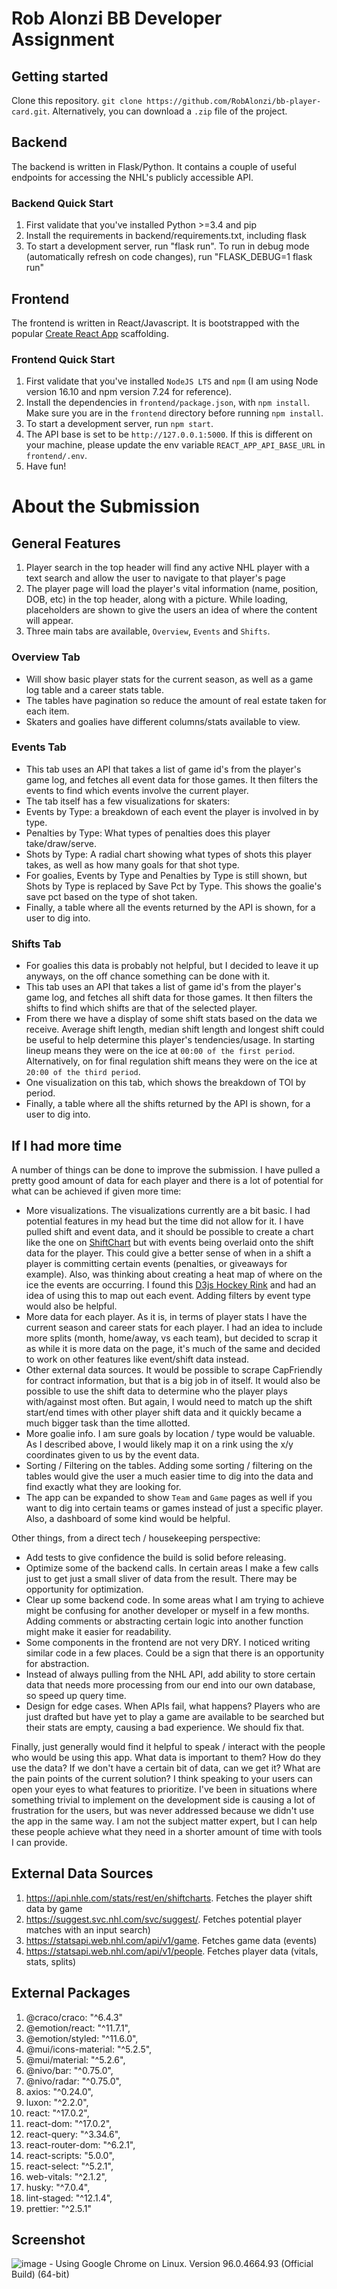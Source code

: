 # Rob Alonzi BB Developer Assignment

## Getting started
Clone this repository. `git clone https://github.com/RobAlonzi/bb-player-card.git`. Alternatively, you can download a `.zip` file of the project.

## Backend
The backend is written in Flask/Python.  It contains a couple of useful endpoints for accessing the NHL's publicly accessible API. 

### Backend Quick Start
1. First validate that you've installed Python &gt;=3.4 and pip
2. Install the requirements in backend/requirements.txt, including flask
3. To start a development server, run "flask run".  To run in debug mode (automatically refresh on code changes), run "FLASK_DEBUG=1 flask run"

## Frontend
The frontend is written in React/Javascript. It is bootstrapped with the popular [Create React App](https://github.com/facebook/create-react-app) scaffolding.

### Frontend Quick Start
1. First validate that you've installed `NodeJS LTS` and `npm` (I am using Node version 16.10 and npm version 7.24 for reference).
2. Install the dependencies in `frontend/package.json`, with `npm install`. Make sure you are in the `frontend` directory before running `npm install`.
3. To start a development server, run `npm start`.
4. The API base is set to be `http://127.0.0.1:5000`. If this is different on your machine, please update the env variable `REACT_APP_API_BASE_URL` in `frontend/.env`.
5. Have fun!

# About the Submission

## General Features
1. Player search in the top header will find any active NHL player with a text search and allow the user to navigate to that player's page
2. The player page will load the player's vital information (name, position, DOB, etc) in the top header, along with a picture. While loading, placeholders are shown to give the users an idea of where the content will appear.
3. Three main tabs are available, `Overview`, `Events` and `Shifts`.

### Overview Tab
 - Will show basic player stats for the current season, as well as a game log table and a career stats table.
 - The tables have pagination so reduce the amount of real estate taken for each item.
 - Skaters and goalies have different columns/stats available to view.
 
### Events Tab
- This tab uses an API that takes a list of game id's from the player's game log, and fetches all event data for those games. It then filters the events to find which events involve the current player.
- The tab itself has a few visualizations for skaters:
 - Events by Type: a breakdown of each event the player is involved in by type.
 - Penalties by Type: What types of penalties does this player take/draw/serve.
 - Shots by Type: A radial chart showing what types of shots this player takes, as well as how many goals for that shot type.
- For goalies, Events by Type and Penalties by Type is still shown, but Shots by Type is replaced by Save Pct by Type. This shows the goalie's save pct based on the type of shot taken.
- Finally, a table where all the events returned by the API is shown, for a user to dig into.

### Shifts Tab
- For goalies this data is probably not helpful, but I decided to leave it up anyways, on the off chance something can be done with it.
- This tab uses an API that takes a list of game id's from the player's game log, and fetches all shift data for those games. It then filters the shifts to find which shifts are that of the selected player.
- From there we have a display of some shift stats based on the data we receive. Average shift length, median shift length and longest shift could be useful to help determine this player's tendencies/usage. In starting lineup means they were on the ice at `00:00 of the first period`. Alternatively, on for final regulation shift means they were on the ice at `20:00 of the third period`.
- One visualization on this tab, which shows the breakdown of TOI by period.
- Finally, a table where all the shifts returned by the API is shown, for a user to dig into.


## If I had more time
A number of things can be done to improve the submission. I have pulled a pretty good amount of data for each player and there is a lot of potential for what can be achieved if given more time:
 - More visualizations. The visualizations currently are a bit basic. I had potential features in my head but the time did not allow for it. I have pulled shift and event data, and it should be possible to create a chart like the one on [ShiftChart](http://shiftchart.com/) but with events being overlaid onto the shift data for the player. This could give a better sense of when in a shift a player is committing certain events (penalties, or giveaways for example). Also, was thinking about creating a heat map of where on the ice the events are occurring. I found this [D3js Hockey Rink](https://github.com/JonDemelo/NHL-RINK-D3) and had an idea of using this to map out each event. Adding filters by event type would also be helpful.
 - More data for each player. As it is, in terms of player stats I have the current season and career stats for each player. I had an idea to include more splits (month, home/away, vs each team), but decided to scrap it as while it is more data on the page, it's much of the same and decided to work on other features like event/shift data instead. 
 - Other external data sources. It would be possible to scrape CapFriendly for contract information, but that is a big job in of itself. It would also be possible to use the shift data to determine who the player plays with/against most often. But again, I would need to match up the shift start/end times with other player shift data and it quickly became a much bigger task than the time allotted. 
 - More goalie info. I am sure goals by location / type would be valuable. As I described above, I would likely map it on a rink using the x/y coordinates given to us by the event data.
 - Sorting / Filtering on the tables. Adding some sorting / filtering on the tables would give the user a much easier time to dig into the data and find exactly what they are looking for.
 - The app can be expanded to show `Team` and `Game` pages as well if you want to dig into certain teams or games instead of just a specific player. Also, a dashboard of some kind would be helpful.


Other things, from a direct tech / housekeeping perspective:
 - Add tests to give confidence the build is solid before releasing.
 - Optimize some of the backend calls. In certain areas I make a few calls just to get just a small sliver of data from the result. There may be opportunity for optimization.
 - Clear up some backend code. In some areas what I am trying to achieve might be confusing for another developer or myself in a few months. Adding comments or abstracting certain logic into another function might make it easier for readability.
 - Some components in the frontend are not very DRY. I noticed writing similar code in a few places. Could be a sign that there is an opportunity for abstraction.
 - Instead of always pulling from the NHL API, add ability to store certain data that needs more processing from our end into our own database, so speed up query time.
 - Design for edge cases. When APIs fail, what happens? Players who are just drafted but have yet to play a game are available to be searched but their stats are empty, causing a bad experience. We should fix that.
 
Finally, just generally would find it helpful to speak / interact with the people who would be using this app. What data is important to them? How do they use the data? If we don't have a certain bit of data, can we get it? What are the pain points of the current solution? I think speaking to your users can open your eyes to what features to prioritize. I've been in situations where something trivial to implement on the development side is causing a lot of frustration for the users, but was never addressed because we didn't use the app in the same way. I am not the subject matter expert, but I can help these people achieve what they need in a shorter amount of time with tools I can provide. 

## External Data Sources
1. https://api.nhle.com/stats/rest/en/shiftcharts. Fetches the player shift data by game
2. https://suggest.svc.nhl.com/svc/suggest/. Fetches potential player matches with an input search)
3. https://statsapi.web.nhl.com/api/v1/game. Fetches game data (events)
4. https://statsapi.web.nhl.com/api/v1/people. Fetches player data (vitals, stats, splits)

## External Packages
1. @craco/craco: "^6.4.3"
2. @emotion/react: "^11.7.1",
3. @emotion/styled: "^11.6.0",
4. @mui/icons-material: "^5.2.5",
5. @mui/material: "^5.2.6",
6. @nivo/bar: "^0.75.0",
7. @nivo/radar: "^0.75.0",
8. axios: "^0.24.0",
9. luxon: "^2.2.0",
10. react: "^17.0.2",
11. react-dom: "^17.0.2",
12. react-query: "^3.34.6",
13. react-router-dom: "^6.2.1",
14. react-scripts: "5.0.0",
15. react-select: "^5.2.1",
16. web-vitals: "^2.1.2",
17. husky: "^7.0.4",
18. lint-staged: "^12.1.4",
19. prettier: "^2.5.1"

## Screenshot
![image](https://user-images.githubusercontent.com/5641600/147687263-9360b27a-a37b-4870-b4c2-eb9a28847334.png) - Using Google Chrome on Linux. Version 96.0.4664.93 (Official Build) (64-bit)
